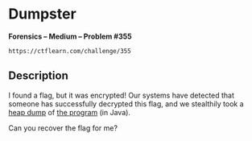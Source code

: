 # Dumpster

**Forensics – Medium – Problem #355**

`https://ctflearn.com/challenge/355`


## Description

I found a flag, but it was encrypted! Our systems have detected that someone has
successfully decrypted this flag, and we stealthily took a
[heap dump](./extra/heap.hprof) of [the program](./extra/app.java) (in Java).

Can you recover the flag for me?
